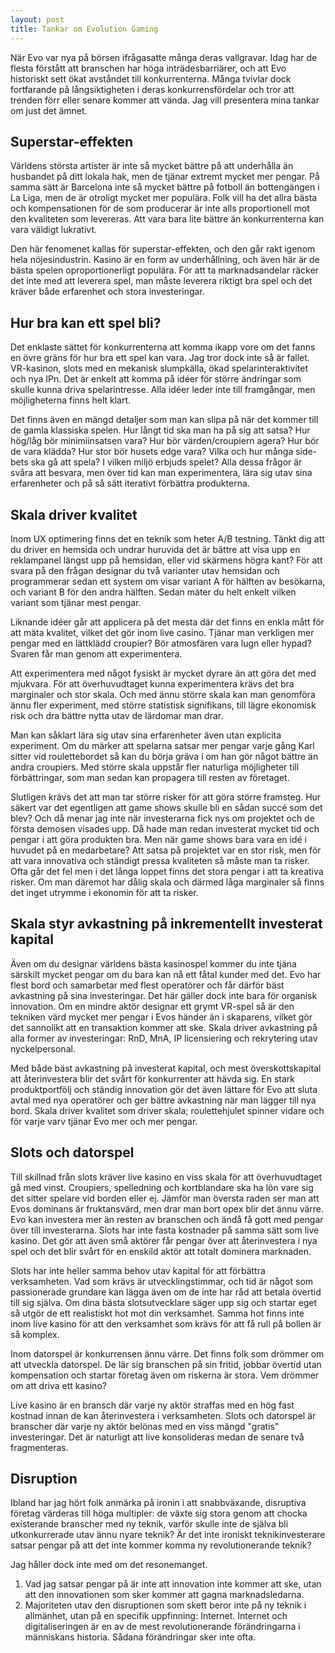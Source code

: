 ```yaml
---
layout: post
title: Tankar om Evolution Gaming
---
```

När Evo var nya på börsen ifrågasatte många deras vallgravar.
Idag har de flesta förstått att branschen har höga inträdesbarriärer, och att Evo historiskt sett
ökat avståndet till konkurrenterna. Många tvivlar dock fortfarande på långsiktigheten i deras konkurrensfördelar
och tror att trenden förr eller senare kommer att vända. Jag vill presentera mina tankar om just det ämnet.

## Superstar-effekten
Världens största artister är inte så mycket bättre på att underhålla än husbandet på ditt lokala hak, men de tjänar extremt mycket mer pengar.
På samma sätt är Barcelona inte så mycket bättre på fotboll än bottengängen i La Liga, men de är otroligt mycket mer populära.
Folk vill ha det allra bästa och kompensationen för de som producerar är inte alls proportionell
mot den kvaliteten som levereras. Att vara bara lite bättre än konkurrenterna kan vara väldigt lukrativt.

Den här fenomenet kallas för superstar-effekten, och den går rakt igenom hela nöjesindustrin. Kasino är en form av underhållning, och även här är de bästa spelen oproportionerligt populära. För att ta marknadsandelar räcker det inte med att leverera spel, man måste leverera riktigt bra spel och det kräver både erfarenhet och stora investeringar.

## Hur bra kan ett spel bli?
Det enklaste sättet för konkurrenterna att komma ikapp vore om det fanns en övre gräns för hur bra ett spel kan vara. Jag tror dock inte så är fallet.
VR-kasinon, slots med en mekanisk slumpkälla, ökad spelarinteraktivitet och nya IPn. Det är enkelt att komma på idéer för större ändringar som skulle kunna
driva spelarintresse. Alla idéer leder inte till framgångar, men möjligheterna finns helt klart.

Det finns även en mängd detaljer som man kan slipa på när det kommer till de gamla klassiska spelen. 
Hur långt tid ska man ha på sig att satsa?
Hur hög/låg bör minimiinsatsen vara?
Hur bör värden/croupiern agera? Hur bör de vara klädda?
Hur stor bör husets edge vara?
Vilka och hur många side-bets ska gå att spela?
I vilken miljö erbjuds spelet?
Alla dessa frågor är svåra att besvara, men över tid kan man experimentera, lära sig utav sina erfarenheter och på så sätt iterativt förbättra produkterna.

## Skala driver kvalitet
Inom UX optimering finns det en teknik som heter A/B testning. Tänkt dig att du driver en hemsida och undrar huruvida det är bättre att visa upp
en reklampanel längst upp på hemsidan, eller vid skärmens högra kant? För att svara på den frågan designar du två varianter utav hemsidan och 
programmerar sedan ett system om visar variant A för hälften av besökarna, och variant B för den andra hälften. Sedan mäter du helt enkelt vilken variant
som tjänar mest pengar.

Liknande idéer går att applicera på det mesta där det finns en enkla mått för att mäta kvalitet, vilket det gör inom live casino.
Tjänar man verkligen mer pengar med en lättklädd croupier? Bör atmosfären vara lugn eller hypad? Svaren får man genom att experimentera.

Att experimentera med något fysiskt är mycket dyrare än att göra det med mjukvara. För att överhuvudtaget kunna experimentera krävs det bra marginaler och stor skala.
Och med ännu större skala kan man genomföra ännu fler experiment, med större statistisk signifikans, till lägre ekonomisk risk och dra bättre nytta utav de lärdomar man drar.

Man kan såklart lära sig utav sina erfarenheter även utan explicita experiment. Om du märker att spelarna satsar mer pengar varje gång
Karl sitter vid roulettebordet så kan du börja gräva i om han gör något bättre än andra croupiers. Med större skala uppstår fler naturliga
möjligheter till förbättringar, som man sedan kan propagera till resten av företaget.

Slutligen krävs det att man tar större risker för att göra större framsteg. Hur säkert var det egentligen att game shows skulle bli en sådan succé som det blev?
Och då menar jag inte när investerarna fick nys om projektet och de första demosen visades upp. Då hade man redan investerat mycket tid och pengar i att göra produkten bra.
Men när game shows bara vara en idé i huvudet på en medarbetare? Att satsa på projektet var en stor risk, men för att vara innovativa och ständigt pressa kvaliteten så måste
man ta risker. Ofta går det fel men i det långa loppet finns det stora pengar i att ta kreativa risker. Om man däremot har dålig skala och därmed låga marginaler så finns det inget utrymme i ekonomin för att ta risker.

## Skala styr avkastning på inkrementellt investerat kapital
Även om du designar världens bästa kasinospel kommer du inte tjäna särskilt mycket pengar om du bara kan nå ett fåtal kunder med det. Evo har flest bord och samarbetar med flest
operatörer och får därför bäst avkastning på sina investeringar. 
Det här gäller dock inte bara för organisk innovation. Om en mindre aktör designar ett grymt VR-spel så är den tekniken värd mycket mer pengar i Evos händer än i skaparens,
vilket gör det sannolikt att en transaktion kommer att ske.
Skala driver avkastning på alla former av investeringar: RnD, MnA, IP licensiering och rekrytering utav nyckelpersonal.

Med både bäst avkastning på investerat kapital, och mest överskottskapital att återinvestera blir det svårt för konkurrenter att hävda sig.
En stark produktportfölj och ständig innovation gör det även lättare för Evo att sluta avtal med nya operatörer och ger bättre avkastning när man lägger till nya bord. Skala driver
kvalitet som driver skala; roulettehjulet spinner vidare och för varje varv tjänar Evo mer och mer pengar.

## Slots och datorspel
Till skillnad från slots kräver live kasino en viss skala för att överhuvudtaget gå med vinst. Croupiers, spelledning och kortblandare ska ha lön vare sig
det sitter spelare vid borden eller ej. Jämför man översta raden ser man att Evos dominans är fruktansvärd, men drar man bort opex blir det ännu värre.
Evo kan investera mer än resten av branschen och ändå få gott med pengar över till investerarna. Slots har inte fasta kostnader på samma sätt som live kasino. 
Det gör att även små aktörer får pengar över att återinvestera i nya spel och det blir svårt för en enskild aktör att totalt dominera marknaden. 

Slots har inte heller samma behov utav kapital för att förbättra verksamheten. Vad som krävs är utvecklingstimmar,
och tid är något som passionerade grundare kan lägga även om de inte har råd att betala övertid till sig själva. Om dina bästa slotsutvecklare säger upp sig och startar
eget så utgör de ett realistiskt hot mot din verksamhet. Samma hot finns inte inom live kasino för att den verksamhet som krävs för att få rull på bollen är så komplex.

Inom datorspel är konkurrensen ännu värre. Det finns folk som drömmer om att utveckla datorspel. De lär sig branschen på sin fritid, jobbar övertid utan kompensation
och startar företag även om riskerna är stora. Vem drömmer om att driva ett kasino?

Live kasino är en bransch där varje ny aktör straffas med en hög fast kostnad innan de kan återinvestera i verksamheten. Slots och datorspel är branscher där varje ny aktör belönas
med en viss mängd "gratis" investeringar. Det är naturligt att live konsolideras medan de senare två fragmenteras.

## Disruption
Ibland har jag hört folk anmärka på ironin i att snabbväxande, disruptiva företag värderas till höga multipler: de växte sig stora genom att
chocka existerande branscher med ny teknik, varför skulle inte de själva bli utkonkurrerade utav ännu nyare teknik? Är det inte ironiskt teknikinvesterare satsar
pengar på att det inte kommer komma ny revolutionerande teknik?

Jag håller dock inte med om det resonemanget. 
1. Vad jag satsar pengar på är inte att innovation inte kommer att ske, utan att den innovationen som sker kommer att
gagna marknadsledarna. 
2. Majoriteten utav den disruptionen som skett beror inte på ny teknik i allmänhet, utan på en specifik uppfinning: Internet. 
Internet och digitaliseringen är en av de mest revolutionerande förändringarna i människans historia. Sådana förändringar sker inte ofta.